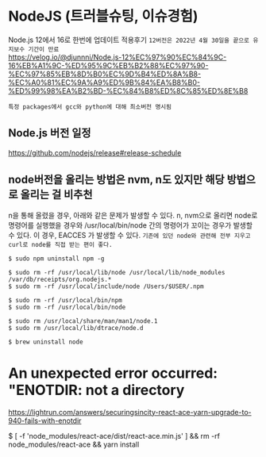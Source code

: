 # NodeJS (트러블슈팅, 이슈경험)

Node.js 12에서 16로 한번에 업데이트 적용후기
`12버전은 2022년 4월 30일을 끝으로 유지보수 기간이 만료`  
https://velog.io/@djunnni/Node.js-12%EC%97%90%EC%84%9C-16%EB%A1%9C-%ED%95%9C%EB%B2%88%EC%97%90-%EC%97%85%EB%8D%B0%EC%9D%B4%ED%8A%B8-%EC%A0%81%EC%9A%A9%ED%9B%84%EA%B8%B0-%ED%99%98%EA%B2%BD-%EC%84%B8%ED%8C%85%ED%8E%B8

`특정 packages에서 gcc와 python에 대해 최소버전 명시됨`

## Node.js 버전 일정

https://github.com/nodejs/release#release-schedule

## node버전을 올리는 방법은 nvm, n도 있지만 해당 방법으로 올리는 걸 비추천

n을 통해 올렸을 경우, 아래와 같은 문제가 발생할 수 있다.
n, nvm으로 올리면 node로 명령어를 실행했을 경우와 /usr/local/bin/node 간의 명령어가 꼬이는 경우가 발생할 수 있다. 이 경우, EACCES 가 발생할 수 있다.
`기존에 있던 node와 관련해 전부 지우고 curl로 node를 직접 받는 편이 좋다.`

```
$ sudo npm uninstall npm -g

$ sudo rm -rf /usr/local/lib/node /usr/local/lib/node_modules /var/db/receipts/org.nodejs.*
$ sudo rm -rf /usr/local/include/node /Users/$USER/.npm

$ sudo rm -rf /usr/local/bin/npm
$ sudo rm -rf /usr/local/bin/node

$ sudo rm /usr/local/share/man/man1/node.1
$ sudo rm /usr/local/lib/dtrace/node.d

$ brew uninstall node
```

# An unexpected error occurred: "ENOTDIR: not a directory

https://lightrun.com/answers/securingsincity-react-ace-yarn-upgrade-to-940-fails-with-enotdir

$ [ -f 'node_modules/react-ace/dist/react-ace.min.js' ] && rm -rf node_modules/react-ace && yarn install

